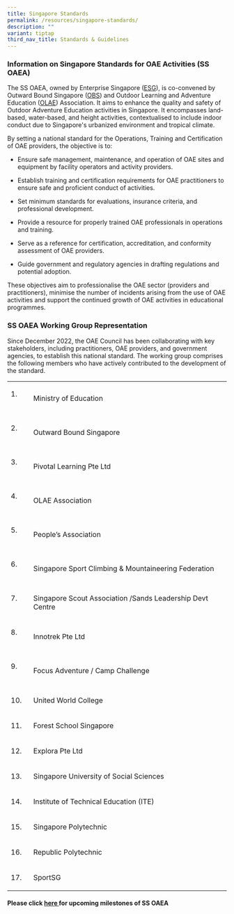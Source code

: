```yaml
---
title: Singapore Standards
permalink: /resources/singapore-standards/
description: ""
variant: tiptap
third_nav_title: Standards & Guidelines
---
```

<h3>Information on Singapore Standards for OAE Activities (SS OAEA)</h3>
<p>The SS OAEA, owned by Enterprise Singapore (<a href="https://www.smf-sdo.org.sg/about-us/about-smf-sdo" rel="noopener noreferrer nofollow" target="_blank">ESG</a>), is co-convened
by Outward Bound Singapore (<a href="https://www.nyc.gov.sg/en/obs" rel="noopener noreferrer nofollow" target="_blank">OBS</a>) and Outdoor Learning and
Adventure Education (<a href="https://www.olae.sg/" rel="noopener noreferrer nofollow" target="_blank">OLAE</a>) Association. It aims to enhance the
quality and safety of Outdoor Adventure Education activities in Singapore.
It encompasses land-based, water-based, and height activities, contextualised
to include indoor conduct due to Singapore's urbanized environment and
tropical climate.</p>
<p>By setting a national standard for the Operations, Training and Certification
of OAE providers, the objective is to:</p>
<ul data-tight="true" class="tight">
<li>
<p>Ensure safe management, maintenance, and operation of OAE sites and equipment
by facility operators and activity providers.</p>
</li>
<li>
<p>Establish training and certification requirements for OAE practitioners
to ensure safe and proficient conduct of activities.</p>
</li>
<li>
<p>Set minimum standards for evaluations, insurance criteria, and professional
development.</p>
</li>
<li>
<p>Provide a resource for properly trained OAE professionals in operations
and training.</p>
</li>
<li>
<p>Serve as a reference for certification, accreditation, and conformity
assessment of OAE providers.</p>
</li>
<li>
<p>Guide government and regulatory agencies in drafting regulations and potential
adoption.</p>
</li>
</ul>
<p>These objectives aim to professionalise the OAE sector (providers and
practitioners), minimise the number of incidents arising from the use of
OAE activities and support the continued growth of OAE activities in educational
programmes.</p>
<h3>SS OAEA Working Group Representation</h3>
<p>Since December 2022, the OAE Council has been collaborating with key stakeholders,
including practitioners, OAE providers, and government agencies, to establish
this national standard. The working group comprises the following members
who have actively contributed to the development of the standard.</p>
<table>
<tbody>
<tr>
<td rowspan="1" colspan="1">
<p>1.&nbsp;&nbsp;&nbsp; &nbsp;</p>
</td>
<td rowspan="1" colspan="1">
<p>Ministry of Education</p>
</td>
</tr>
<tr>
<td rowspan="1" colspan="1">
<p>2.&nbsp;&nbsp;&nbsp; &nbsp;</p>
</td>
<td rowspan="1" colspan="1">
<p>Outward Bound Singapore</p>
</td>
</tr>
<tr>
<td rowspan="1" colspan="1">
<p>3.&nbsp;&nbsp;&nbsp; &nbsp;</p>
</td>
<td rowspan="1" colspan="1">
<p>Pivotal Learning Pte Ltd</p>
</td>
</tr>
<tr>
<td rowspan="1" colspan="1">
<p>4.&nbsp;&nbsp;&nbsp; &nbsp;</p>
</td>
<td rowspan="1" colspan="1">
<p>OLAE Association</p>
</td>
</tr>
<tr>
<td rowspan="1" colspan="1">
<p>5.&nbsp;&nbsp;&nbsp; &nbsp;</p>
</td>
<td rowspan="1" colspan="1">
<p>People’s Association</p>
</td>
</tr>
<tr>
<td rowspan="1" colspan="1">
<p>6.&nbsp;&nbsp;&nbsp; &nbsp;</p>
</td>
<td rowspan="1" colspan="1">
<p>Singapore Sport Climbing &amp; Mountaineering Federation</p>
</td>
</tr>
<tr>
<td rowspan="1" colspan="1">
<p>7.&nbsp;&nbsp;&nbsp; &nbsp;</p>
</td>
<td rowspan="1" colspan="1">
<p>Singapore Scout Association /Sands Leadership Devt Centre</p>
</td>
</tr>
<tr>
<td rowspan="1" colspan="1">
<p>8.&nbsp;&nbsp;&nbsp; &nbsp;</p>
</td>
<td rowspan="1" colspan="1">
<p>Innotrek Pte Ltd</p>
</td>
</tr>
<tr>
<td rowspan="1" colspan="1">
<p>9.&nbsp;&nbsp;&nbsp; &nbsp;</p>
</td>
<td rowspan="1" colspan="1">
<p>Focus Adventure / Camp Challenge</p>
</td>
</tr>
<tr>
<td rowspan="1" colspan="1">
<p>10. &nbsp;</p>
</td>
<td rowspan="1" colspan="1">
<p>United World College</p>
</td>
</tr>
<tr>
<td rowspan="1" colspan="1">
<p>11. &nbsp;</p>
</td>
<td rowspan="1" colspan="1">
<p>Forest School Singapore</p>
</td>
</tr>
<tr>
<td rowspan="1" colspan="1">
<p>12. &nbsp;</p>
</td>
<td rowspan="1" colspan="1">
<p>Explora Pte Ltd</p>
</td>
</tr>
<tr>
<td rowspan="1" colspan="1">
<p>13. &nbsp;</p>
</td>
<td rowspan="1" colspan="1">
<p>Singapore University of Social Sciences</p>
</td>
</tr>
<tr>
<td rowspan="1" colspan="1">
<p>14. &nbsp;</p>
</td>
<td rowspan="1" colspan="1">
<p>Institute of Technical Education (ITE)</p>
</td>
</tr>
<tr>
<td rowspan="1" colspan="1">
<p>15. &nbsp;</p>
</td>
<td rowspan="1" colspan="1">
<p>Singapore Polytechnic</p>
</td>
</tr>
<tr>
<td rowspan="1" colspan="1">
<p>16. &nbsp;</p>
</td>
<td rowspan="1" colspan="1">
<p>Republic Polytechnic</p>
</td>
</tr>
<tr>
<td rowspan="1" colspan="1">
<p>17. &nbsp;</p>
</td>
<td rowspan="1" colspan="1">
<p>SportSG</p>
</td>
</tr>
</tbody>
</table>
<h4>Please click <a href="/about/milestones" rel="noopener noreferrer nofollow" target="_blank">here </a>for upcoming milestones of SS OAEA</h4>
<p></p>
<p></p>